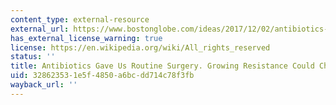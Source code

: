 ```yaml
---
content_type: external-resource
external_url: https://www.bostonglobe.com/ideas/2017/12/02/antibiotics-gave-routine-surgery-growing-resistance-could-change-everything/QksE7n3SWTxnzt4CAQAxoJ/story.html
has_external_license_warning: true
license: https://en.wikipedia.org/wiki/All_rights_reserved
status: ''
title: Antibiotics Gave Us Routine Surgery. Growing Resistance Could Change Everything
uid: 32862353-1e5f-4850-a6bc-dd714c78f3fb
wayback_url: ''
---
```


